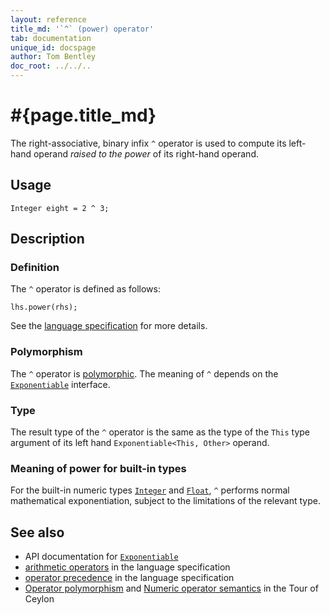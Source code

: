 ```yaml
---
layout: reference
title_md: '`^` (power) operator'
tab: documentation
unique_id: docspage
author: Tom Bentley
doc_root: ../../..
---
```


# #{page.title_md}

The right-associative, binary infix `^` operator is used to compute its left-hand 
operand *raised to the power* of its right-hand operand.

## Usage 

<!-- try: -->
    Integer eight = 2 ^ 3;

## Description

### Definition

The `^` operator is defined as follows:

<!-- check:none -->
<!-- try: -->
    lhs.power(rhs);

See the [language specification](#{site.urls.spec_current}#arithmetic) for more details.

### Polymorphism

The `^` operator is [polymorphic](#{page.doc_root}/reference/operator/operator-polymorphism). 
The meaning of `^` depends on the 
[`Exponentiable`](#{site.urls.apidoc_1_0}/Exponentiable.type.html) interface.

### Type

The result type of the `^` operator is the same as the type of the `This` type argument of its left hand 
`Exponentiable<This, Other>` operand.

### Meaning of power for built-in types

For the built-in numeric types [`Integer`](#{site.urls.apidoc_1_0}/Integer.type.html) and
[`Float`](#{site.urls.apidoc_1_0}/Float.type.html), `^` 
performs normal mathematical exponentiation, subject to the limitations
of the relevant type.


## See also

* API documentation for [`Exponentiable`](#{site.urls.apidoc_1_0}/Exponentiable.type.html)
* [arithmetic operators](#{site.urls.spec_current}#arithmetic) in the 
  language specification
* [operator precedence](#{site.urls.spec_current}#operatorprecedence) in the 
  language specification
* [Operator polymorphism](#{page.doc_root}/tour/language-module/#operator_polymorphism) 
  and 
  [Numeric operator semantics](#{page.doc_root}/tour/language-module/#numeric_operator_semantics) 
  in the Tour of Ceylon
